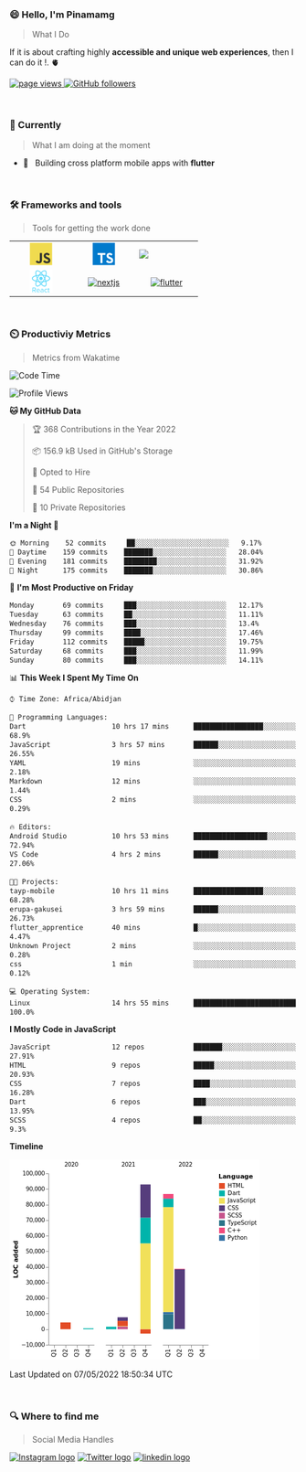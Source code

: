### 😄 Hello, I'm Pinamamg
> What I Do 

If it is about crafting highly **accessible and unique web experiences**, then I can do it !. 🫀
<br>

<p align="left">
  <a href="https://github.com/Gyekye/Gyekye">
    <img src="https://komarev.com/ghpvc/?username=Gyekye" alt="page views" />
  </a>
  <a href="https://github.com/Gyekye?tab=followers">
    <img alt="GitHub followers" src="https://img.shields.io/github/followers/Gyekye?color=green&logo=github">
  </a>
</p>

<br>

### 🤳 Currently
> What I am doing at the moment

- :seedling: &nbsp; Building cross platform mobile apps with **flutter**

<br>

### 🛠 Frameworks and tools
> Tools for getting the work done

<table>
  <tr>
    <td align="center" width="96">
      <a href="https://developer.mozilla.org/en-US/docs/Web/JavaScript" target="_blank" rel="noreferrer"> 
        <img src="https://raw.githubusercontent.com/devicons/devicon/master/icons/javascript/javascript-original.svg" alt="javascript" width="40"                      height="40"/> 
      </a>
    </td>
    <td align="center" width="96">
      <a href="https://www.typescriptlang.org/docs/handbook/typescript-in-5-minutes.html">
         <img src="https://raw.githubusercontent.com/devicons/devicon/master/icons/typescript/typescript-original.svg" alt="typescript" width="40"                      height="40"/> 
      </a>
    </td>
    <td>
        <img src="https://cdn.jsdelivr.net/gh/devicons/devicon/icons/dart/dart-original.svg" />
    </td>
  </tr>
  <tr>
    <td align="center" width="96">
       <a href="https://reactjs.org/" target="_blank" rel="noreferrer"> 
         <img src="https://raw.githubusercontent.com/devicons/devicon/master/icons/react/react-original-wordmark.svg" alt="react" width="40"                     height="40"/>      
      </a> 
    </td>
    <td align="center" width="96">
      <a href="https://nextjs.org/" target="_blank" rel="noreferrer">
        <img src="https://cdn.worldvectorlogo.com/logos/nextjs-2.svg" alt="nextjs" width="40" height="40"/>
      </a> 
    </td>
    <td align="center" width="96">
      <a href="https://flutter.dev" target="_blank" rel="noreferrer"> 
        <img src="https://www.vectorlogo.zone/logos/flutterio/flutterio-icon.svg" alt="flutter" width="40" height="40"/>
      </a> 
    </td>
  </tr>
</table>

<br>

### ⏲️ Productiviy Metrics
> Metrics from Wakatime

<!--START_SECTION:waka-->
![Code Time](http://img.shields.io/badge/Code%20Time-0-blue)

![Profile Views](http://img.shields.io/badge/Profile%20Views-5-blue)

**🐱 My GitHub Data** 

> 🏆 368 Contributions in the Year 2022
 > 
> 📦 156.9 kB Used in GitHub's Storage 
 > 
> 💼 Opted to Hire
 > 
> 📜 54 Public Repositories 
 > 
> 🔑 10 Private Repositories  
 > 
**I'm a Night 🦉** 

```text
🌞 Morning    52 commits     ██░░░░░░░░░░░░░░░░░░░░░░░   9.17% 
🌆 Daytime    159 commits    ███████░░░░░░░░░░░░░░░░░░   28.04% 
🌃 Evening    181 commits    ████████░░░░░░░░░░░░░░░░░   31.92% 
🌙 Night      175 commits    ███████░░░░░░░░░░░░░░░░░░   30.86%

```
📅 **I'm Most Productive on Friday** 

```text
Monday       69 commits     ███░░░░░░░░░░░░░░░░░░░░░░   12.17% 
Tuesday      63 commits     ██░░░░░░░░░░░░░░░░░░░░░░░   11.11% 
Wednesday    76 commits     ███░░░░░░░░░░░░░░░░░░░░░░   13.4% 
Thursday     99 commits     ████░░░░░░░░░░░░░░░░░░░░░   17.46% 
Friday       112 commits    █████░░░░░░░░░░░░░░░░░░░░   19.75% 
Saturday     68 commits     ███░░░░░░░░░░░░░░░░░░░░░░   11.99% 
Sunday       80 commits     ███░░░░░░░░░░░░░░░░░░░░░░   14.11%

```


📊 **This Week I Spent My Time On** 

```text
⌚︎ Time Zone: Africa/Abidjan

💬 Programming Languages: 
Dart                     10 hrs 17 mins      █████████████████░░░░░░░░   68.9% 
JavaScript               3 hrs 57 mins       ██████░░░░░░░░░░░░░░░░░░░   26.55% 
YAML                     19 mins             ░░░░░░░░░░░░░░░░░░░░░░░░░   2.18% 
Markdown                 12 mins             ░░░░░░░░░░░░░░░░░░░░░░░░░   1.44% 
CSS                      2 mins              ░░░░░░░░░░░░░░░░░░░░░░░░░   0.29%

🔥 Editors: 
Android Studio           10 hrs 53 mins      ██████████████████░░░░░░░   72.94% 
VS Code                  4 hrs 2 mins        ██████░░░░░░░░░░░░░░░░░░░   27.06%

🐱‍💻 Projects: 
tayp-mobile              10 hrs 11 mins      █████████████████░░░░░░░░   68.28% 
erupa-gakusei            3 hrs 59 mins       ██████░░░░░░░░░░░░░░░░░░░   26.73% 
flutter_apprentice       40 mins             █░░░░░░░░░░░░░░░░░░░░░░░░   4.47% 
Unknown Project          2 mins              ░░░░░░░░░░░░░░░░░░░░░░░░░   0.28% 
css                      1 min               ░░░░░░░░░░░░░░░░░░░░░░░░░   0.12%

💻 Operating System: 
Linux                    14 hrs 55 mins      █████████████████████████   100.0%

```

**I Mostly Code in JavaScript** 

```text
JavaScript               12 repos            ███████░░░░░░░░░░░░░░░░░░   27.91% 
HTML                     9 repos             █████░░░░░░░░░░░░░░░░░░░░   20.93% 
CSS                      7 repos             ████░░░░░░░░░░░░░░░░░░░░░   16.28% 
Dart                     6 repos             ███░░░░░░░░░░░░░░░░░░░░░░   13.95% 
SCSS                     4 repos             ██░░░░░░░░░░░░░░░░░░░░░░░   9.3%

```


**Timeline**

![Chart not found](https://raw.githubusercontent.com/Gyekye/Gyekye/main/charts/bar_graph.png) 


 Last Updated on 07/05/2022 18:50:34 UTC
<!--END_SECTION:waka-->

<br>

### 🔍 Where to find me
> Social Media Handles

[<img src="https://img.shields.io/badge/Instagram-282C34?logo=instagram&logoColor=0077B5" alt="Instagram logo" title="Instagram" height="25" />](https://www.instagram.com/pina_men/)
[<img src="https://img.shields.io/badge/Twitter-282C34?logo=twitter&logoColor=0077B5" alt="Twitter logo" title="twitter" height="25" />](https://www.twitter.com/Gyepina/)
[<img src="https://img.shields.io/badge/LinkedIn-282C34?logo=linkedin&logoColor=0077B5" alt="linkedin logo" title="linkedin" height="25" />](https://www.linkedin.com/in/richmond-gyekye-714028203)
